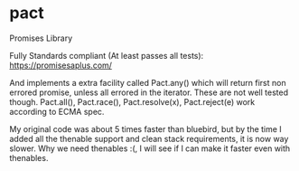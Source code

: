 # pact
Promises Library

Fully Standards compliant (At least passes all tests): https://promisesaplus.com/

And implements a extra facility called Pact.any() which will return first non errored promise, unless all errored in the iterator. These are not well tested though. Pact.all(), Pact.race(), Pact.resolve(x), Pact.reject(e) work according to ECMA spec. 

My original code was about 5 times faster than bluebird, but by the time I added all the thenable support and clean stack requirements, it is now way slower. Why we need thenables :(, I will see if I can make it faster even with thenables.
